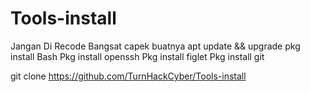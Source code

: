 # Tools-install
Jangan Di Recode Bangsat capek buatnya
apt update && upgrade
pkg install Bash
Pkg install openssh
Pkg install figlet
Pkg install git

git clone https://github.com/TurnHackCyber/Tools-install
